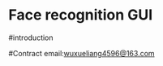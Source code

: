 Face recognition GUI
=======================================
#introduction

#Contract
email:wuxueliang4596@163.com
